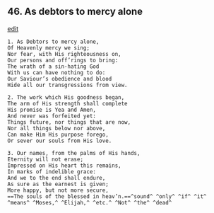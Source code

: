
## 46.  As debtors to mercy alone
[edit](https://docs.google.com/document/d/1AWDJB%2D8RgoOd9F%2D1rnaf3ZiioMzQk7z6/edit?mode=html)



    1. As Debtors to mercy alone,
    Of Heavenly mercy we sing;
    Nor fear, with His righteousness on,
    Our persons and off’rings to bring:
    The wrath of a sin-hating God 
    With us can have nothing to do:
    Our Saviour’s obedience and blood 
    Hide all our transgressions from view.

    2. The work which His goodness began,
    The arm of His strength shall complete 
    His promise is Yea and Amen,
    And never was forfeited yet:
    Things future, nor things that are now, 
    Nor all things below nor above,
    Can make Him His purpose forego,
    Or sever our souls from His love.

    3. Our names, from the palms of His hands,
    Eternity will not erase;
    Impressed on His heart this remains,
    In marks of indelible grace:
    And we to the end shall endure,
    As sure as the earnest is given;
    More happy, but not more secure,
    ==The souls of the blessed in heav’n.==^sound^ ^only^ ^if^ ^it^ ^means^ ^Moses,^ ^Elijah,^ ^etc.^ ^Not^ ^the^ ^dead^
